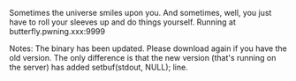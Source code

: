 Sometimes the universe smiles upon you. And sometimes, well, you just have to roll your sleeves 
up and do things yourself. Running at butterfly.pwning.xxx:9999

Notes: The binary has been updated. Please download again if you
have the old version. The only difference is that the new version (that's running on the server) 
has added setbuf(stdout, NULL); line.
